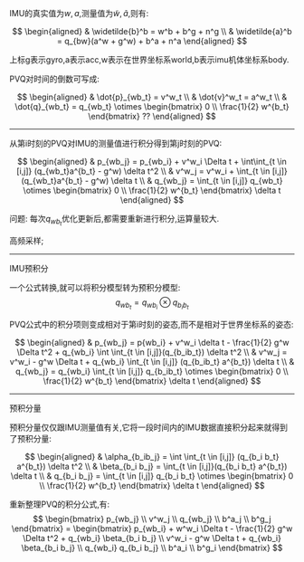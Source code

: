 IMU的真实值为$w,a$,测量值为$\widetilde{w}, \widetilde{a}$,则有:

$$
\begin{aligned}
  & \widetilde{b}^b = w^b + b^g + n^g \\
  & \widetilde{a}^b = q_{bw}(a^w + g^w) + b^a + n^a
\end{aligned}
$$

上标g表示gyro,a表示acc,w表示在世界坐标系world,b表示imu机体坐标系body.

PVQ对时间的倒数可写成:

$$
\begin{aligned}
  & \dot{p}_{wb_t} = v^w_t \\
  & \dot{v}^w_t = a^w_t \\
  & \dot{q}_{wb_t} = q_{wb_t} \otimes 
    \begin{bmatrix}
      0 \\
      \frac{1}{2} w^{b_t}
    \end{bmatrix} ??
\end{aligned} 
$$

---

从第i时刻的PVQ对IMU的测量值进行积分得到第j时刻的PVQ:

$$
\begin{aligned}
  & p_{wb_j} = p_{wb_i} + v^w_i \Delta t + \int\int_{t \in [i,j]} (q_{wb_t}a^{b_t} - g^w) \delta t^2 \\
  & v^w_j = v^w_i + \int_{t \in [i,j]} (q_{wb_t}a^{b_t} - g^w) \delta t \\
  & q_{wb_j} = \int_{t \in [i,j]} q_{wb_t} \otimes 
    \begin{bmatrix} 
      0 \\ \frac{1}{2} w^{b_t}
    \end{bmatrix} \delta t
\end{aligned}
$$

问题: 每次$q_{wb_t}$优化更新后,都需要重新进行积分,运算量较大.

高频采样;

---

IMU预积分

一个公式转换,就可以将积分模型转为预积分模型:
$$
q_{wb_t} = q_{wb_i} \otimes q_{b_i b_t}
$$

PVQ公式中的积分项则变成相对于第i时刻的姿态,而不是相对于世界坐标系的姿态:

$$
\begin{aligned}
  & p_{wb_j} = p{wb_i} + v^w_i \delta t - \frac{1}{2} g^w \Delta t^2 + q_{wb_i} \int \int_{t \in [i,j]}(q_{b_ib_t}) \delta t^2 \\
  & v^w_j = v^w_i - g^w \Delta t + q_{wb_i} \int_{t \in [i,j]} (q_{b_ib_t} a^{b_t}) \delta t  \\
  & q_{wb_j} = q_{wb_i} \int_{t \in [i,j]} q_{b_ib_t} \otimes 
    \begin{bmatrix}
      0 \\ \frac{1}{2} w^{b_t}
    \end{bmatrix} \delta t
\end{aligned}
$$

---
预积分量

预积分量仅仅跟IMU测量值有关,它将一段时间内的IMU数据直接积分起来就得到了预积分量:

$$
\begin{aligned}
  & \alpha_{b_ib_j} = \int \int_{t \in [i,j]} (q_{b_i b_t} a^{b_t}) \delta t^2 \\
  & \beta_{b_i b_j} = \int_{t \in [i,j]}(q_{b_i b_t} a^{b_t}) \delta t \\
  & q_{b_i b_j} = \int_{t \in [i,j]} q_{b_i b_t} \otimes 
    \begin{bmatrix}
      0 \\ \frac{1}{2} w^{b_t}
    \end{bmatrix} \delta t
\end{aligned}
$$

重新整理PVQ的积分公式,有:
$$
\begin{bmatrix}
  p_{wb_j} \\ v^w_j \\ q_{wb_j} \\ b^a_j \\ b^g_j
\end{bmatrix} =
\begin{bmatrix}
  p_{wb_i} + w^w_i \Delta t - \frac{1}{2} g^w \Delta t^2 + q_{wb_i} \beta_{b_i b_j} \\
  v^w_i - g^w \Delta t + q_{wb_i} \beta_{b_i b_j} \\ 
  q_{wb_i} q_{b_i b_j} \\
  b^a_i \\ b^g_i 
\end{bmatrix}
$$

